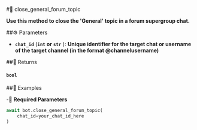 #🔧 close_general_forum_topic

**Use this method to close the 'General' topic in a forum supergroup chat.**

##⚙️ Parameters

- **`chat_id`** (**`int` or `str`** ): **Unique identifier for the target chat or username of the target channel (in the format @channelusername)**

##📲 Returns

#### `bool`

##📀 Examples

-🪫 **Required Parameters**

```python
await bot.close_general_forum_topic(
    chat_id=your_chat_id_here
)
```
